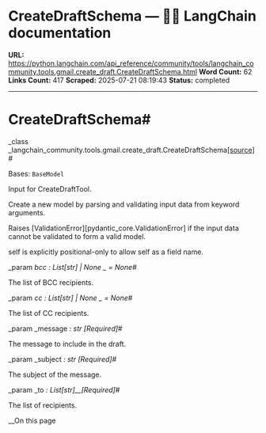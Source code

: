 # CreateDraftSchema — 🦜🔗 LangChain  documentation

**URL:** https://python.langchain.com/api_reference/community/tools/langchain_community.tools.gmail.create_draft.CreateDraftSchema.html
**Word Count:** 62
**Links Count:** 417
**Scraped:** 2025-07-21 08:19:43
**Status:** completed

---

# CreateDraftSchema\#

_class _langchain\_community.tools.gmail.create\_draft.CreateDraftSchema[\[source\]](https://python.langchain.com/api_reference/_modules/langchain_community/tools/gmail/create_draft.html#CreateDraftSchema)\#     

Bases: `BaseModel`

Input for CreateDraftTool.

Create a new model by parsing and validating input data from keyword arguments.

Raises \[ValidationError\]\[pydantic\_core.ValidationError\] if the input data cannot be validated to form a valid model.

self is explicitly positional-only to allow self as a field name.

_param _bcc _: List\[str\] | None_ _ = None_\#     

The list of BCC recipients.

_param _cc _: List\[str\] | None_ _ = None_\#     

The list of CC recipients.

_param _message _: str_ _\[Required\]_\#     

The message to include in the draft.

_param _subject _: str_ _\[Required\]_\#     

The subject of the message.

_param _to _: List\[str\]__\[Required\]_\#     

The list of recipients.

__On this page
